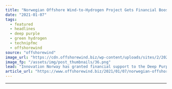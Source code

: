 ```yaml
---
title: "Norwegian Offshore Wind-to-Hydrogen Project Gets Financial Boost"
date: "2021-01-07"
tags: 
  - featured
  - headlines
  - deep purple
  - green hydrogen
  - technipfmc
  - offshorewind
source: "offshorewind"
image_url: "https://cdn.offshorewind.biz/wp-content/uploads/sites/2/2021/01/07101002/Deep-Purple-TechnipFMC.png"
image_fp: "/assets/img/post_thumbnails/36.png"
lead: "Innovation Norway has granted financial support to the Deep Purple project, which is developing"
article_url: "https://www.offshorewind.biz/2021/01/07/norwegian-offshore-wind-to-hydrogen-project-gets-financial-boost/"
---
```


---
